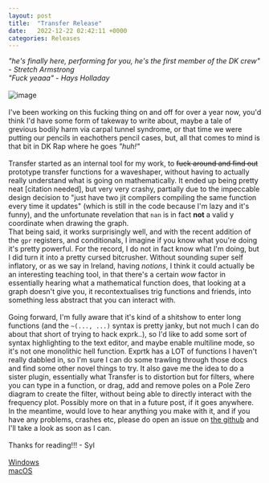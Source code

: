 ```yaml
---
layout: post
title:  "Transfer Release"
date:   2022-12-22 02:42:11 +0000
categories: Releases
---
```


<i>"he's finally here, performing for you, he's the first member of the DK crew" - Stretch Armstrong</i> 
<br>
<i>"Fuck yeaaa" - Hays Holladay</i>
<br>
<br>
![image](https://user-images.githubusercontent.com/38221014/208338988-e1f930d7-459f-4105-a5b0-d04bb49b298b.png)
<br>
<br>
I've been working on this fucking thing on and off for over a year now, you'd think I'd have some form of takeway to write about, maybe a tale of grevious bodily harm via carpal tunnel syndrome, or that time we were putting our pencils in eachothers pencil cases, but, all that comes to mind is that bit in DK Rap where he goes <i>"huh!"</i>
<br>
<br>
Transfer started as an internal tool for my work, to <s>fuck around and find out</s> prototype transfer functions for a waveshaper, without having to actually really understand what is going on mathematically. It ended up being pretty neat [citation needed], but very very crashy, partially due to the impeccable design decision to "just have two jit compilers compiling the same function every time it updates" (which is still in the code because I'm lazy and it's funny), and the unfortunate revelation that `nan` is in fact <b>not</b> a valid y coordinate when drawing the graph. 
<br>
That being said, it works surprisingly well, and with the recent addition of the `gpr` registers, and conditionals, I imagine if you know what you're doing it's pretty powerful. For the record, I do not in fact know what I'm doing, but I did turn it into a pretty cursed bitcrusher. Without sounding super self inflatory, or as we say in Ireland, having <i>notions</i>, I think it could actually be an interesting teaching tool, in that there's a certain <i>wow</i> factor in essentially hearing what a mathematical function does, that looking at a graph doesn't give you, it recontextualises trig functions and friends, into something less abstract that you can interact with.
<br>
<br>
Going forward, I'm fully aware that it's kind of a shitshow to enter long functions (and the `~(..., ...)` syntax is pretty janky, but not much I can do about that short of trying to hack exprk..), so I'd like to add some sort of syntax highlighting to the text editor, and maybe enable multiline mode, so it's not one monolithic hell function. Exprtk has a LOT of functions I haven't really dabbled in, so I'm sure I can do some trawling through those docs and find some other novel things to try. It also gave me the idea to do a sister plugin, essentially what Transfer is to distortion but for filters, where you can type in a function, or drag, add and remove poles on a Pole Zero diagram to create the filter, without being able to directly interact with the frequency plot. Possibly more on that in a future post, if it goes anywhere.
<br>
In the meantime, would love to hear anything you make with it, and if you have any problems, crashes etc, please do open an issue on [the github](https://github.com/MeijisIrlnd/Transfer) and I'll take a look as soon as I can. 
<br>
<br>
Thanks for reading!!! - Syl
<br><br>
[Windows](https://github.com/MeijisIrlnd/Transfer/releases/download/v0.0.1/Transfer-x64.exe) <br>
[macOS](https://github.com/MeijisIrlnd/Transfer/releases/download/v0.0.1/Transfer.dmg)<br>
